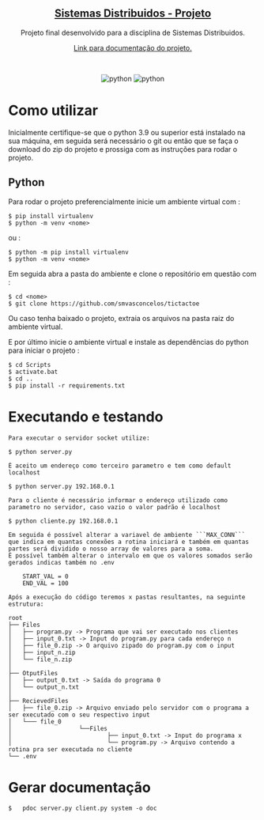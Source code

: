 <!-- PROJECT LOGO -->
<br />
<p align="center">
  <a href="https://github.com/smvasconcelos/tictactoe">
	<h2 align="center">Sistemas Distribuidos - Projeto</h2>
  </a>
  <p align="center">
    Projeto final desenvolvido para a disciplina de Sistemas Distribuidos.
    <br />
  </p>
  <p align="center"><a href="https://smvasconcelos.github.io/distributed_systems/"> Link para documentação do projeto. <a/></p>
	<br />
</p>

<p align="center" >
	<img alt="python" src="https://badges.aleen42.com/src/python.svg">
	<img alt="python" src="https://img.shields.io/badge/3.9-python-blue">
 </p>


# Como utilizar

Inicialmente certifique-se que o python 3.9 ou superior está instalado na sua máquina, em seguida será necessário o git ou então que se faça o download do zip do projeto e prossiga com as instruções para rodar o projeto.

## Python

Para rodar o projeto preferencialmente inicie um ambiente virtual com :

```
$ pip install virtualenv
$ python -m venv <nome>
```

ou :

```
$ python -m pip install virtualenv
$ python -m venv <nome>
```
Em seguida abra a pasta do ambiente e clone o repositório em questão com :

```
$ cd <nome>
$ git clone https://github.com/smvasconcelos/tictactoe
```

Ou caso tenha baixado o projeto, extraia os arquivos na pasta raiz do ambiente virtual.

E por último inicie o ambiente virtual e instale as dependências do python para iniciar o projeto :

```
$ cd Scripts
$ activate.bat
$ cd ..
$ pip install -r requirements.txt
```

# Executando e testando

	Para executar o servidor socket utilize:

```
$ python server.py
```

	É aceito um endereço como terceiro parametro e tem como default localhost

```
$ python server.py 192.168.0.1
```
	Para o cliente é necessário informar o endereço utilizado como parametro no servidor, caso vazio o valor padrão é localhost
```
$ python cliente.py 192.168.0.1
```
	Em seguida é possível alterar a variavel de ambiente ```MAX_CONN``` que indica em quantas conexões a rotina iniciará e também em quantas partes será dividido o nosso array de valores para a soma.
	É possível também alterar o intervalo em que os valores somados serão gerados indicas também no .env
```
	START_VAL = 0
	END_VAL = 100
```
	Após a execução do código teremos x pastas resultantes, na seguinte estrutura:

	root
	├── Files
	│   ├── program.py -> Programa que vai ser executado nos clientes
	│   ├── input_0.txt -> Input do program.py para cada endereço n
	│   ├── file_0.zip -> O arquivo zipado do program.py com o input
	│   ├── input_n.zip
	│   └── file_n.zip
	│
	├── OtputFiles
	│   ├── output_0.txt -> Saída do programa 0
	│   └── output_n.txt
	│
	├── RecievedFiles
	│   ├── file_0.zip -> Arquivo enviado pelo servidor com o programa a ser executado com o seu respectivo input
	│   └─── file_0
	│					└──Files
	│							├── input_0.txt -> Input do programa x
	│					 		└── program.py -> Arquivo contendo a rotina pra ser executada no cliente
	└── .env


# Gerar documentação


```
$	pdoc server.py client.py system -o doc
```
